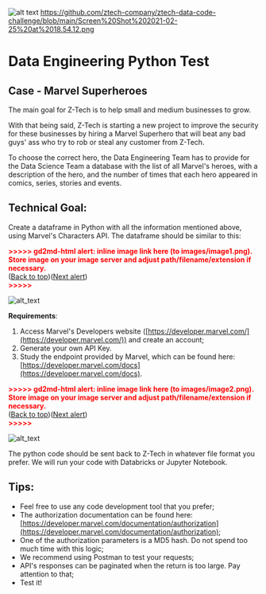 ![alt text](https://github.com/ztech-company/ztech-data-code-challenge/blob/main/Screen%20Shot%202021-02-25%20at%2018.54.12.png?raw=true)
https://github.com/ztech-company/ztech-data-code-challenge/blob/main/Screen%20Shot%202021-02-25%20at%2018.54.12.png

# Data Engineering Python Test


## Case - Marvel Superheroes

The main goal for Z-Tech is to help small and medium businesses to grow.

With that being said, Z-Tech is starting a new project to improve the security for these businesses by hiring a Marvel Superhero that will beat any bad guys' ass who try to rob or steal any customer from Z-Tech. 

To choose the correct hero, the Data Engineering Team has to provide for the Data Science Team a database with the list of all Marvel's heroes, with a description of the hero, and the number of times that each hero appeared in comics, series, stories and events.


## Technical Goal:

Create a dataframe in Python with all the information mentioned above, using Marvel's Characters API. The dataframe should be similar to this:



<p id="gdcalert1" ><span style="color: red; font-weight: bold">>>>>>  gd2md-html alert: inline image link here (to images/image1.png). Store image on your image server and adjust path/filename/extension if necessary. </span><br>(<a href="#">Back to top</a>)(<a href="#gdcalert2">Next alert</a>)<br><span style="color: red; font-weight: bold">>>>>> </span></p>


![alt_text](images/image1.png "image_tooltip")


**Requirements**:



1. Access Marvel's Developers website ([https://developer.marvel.com/](https://developer.marvel.com/)) and create an account;
2. Generate your own API Key. 
3. Study the endpoint provided by Marvel, which can be found here: [https://developer.marvel.com/docs](https://developer.marvel.com/docs).



<p id="gdcalert2" ><span style="color: red; font-weight: bold">>>>>>  gd2md-html alert: inline image link here (to images/image2.png). Store image on your image server and adjust path/filename/extension if necessary. </span><br>(<a href="#">Back to top</a>)(<a href="#gdcalert3">Next alert</a>)<br><span style="color: red; font-weight: bold">>>>>> </span></p>


![alt_text](images/image2.png "image_tooltip")


The python code should be sent back to Z-Tech in whatever file format you prefer. We will run your code with Databricks or Jupyter Notebook.


## Tips:



*   Feel free to use any code development tool that you prefer;
*   The authorization documentation can be found here: [https://developer.marvel.com/documentation/authorization](https://developer.marvel.com/documentation/authorization);
*   One of the authorization parameters is a MD5 hash. Do not spend too much time with this logic;
*   We recommend using Postman to test your requests;
*   API's responses can be paginated when the return is too large. Pay attention to that;
*   Test it!
